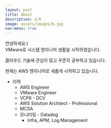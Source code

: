 ```yaml
---
layout: post
title: About
description: 소개
image: assets/images/6.jpg
nav-menu: true
---
```


안녕하세요:)<br /> 
VMware로 시스템 엔지니어 생활을 시작하였습니다.

클라우드 기술에 관심이 많고 꾸준히 공부하고 있습니다.

현재는 AWS 엔지니어로 새롭게 시작하고 있습니다.

* 이력
  - AWS Engineer
  - VMware Engineer
  - VCP6 - DCV 
  - AWS Solution Architect - Professional
  - MCSA
  - 모니터링 - Datadog
    - Infra, APM, Log Management

